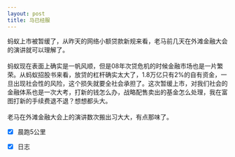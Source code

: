 ```yaml
---
layout: post
title: 马已经服
---
```

蚂蚁上市被暂缓了，从昨天的网络小额贷款新规来看，老马前几天在外滩金融大会的演讲就可以理解了。<br />
<br />蚂蚁现在表面上确实是一帆风顺，但是08年次贷危机的时候金融市场也是一片繁荣。从蚂蚁招股书来看，放贷的杠杆确实太大了，1.8万亿只有2%的自有资金，一旦出现社会性的风险，这个损失就要全社会承担了。这次暂缓上市，对我们社会的金融体系也是一次大考，打新的钱怎么办，战略配售卖出的基金怎么处理，我在富图打新的手续费退不退？想想都头大。<br />
<br />老马在外滩金融大会上的演讲数次搬出习大大，有点那味了。<br />

- [x] 晨跑5公里
- [x] 日志


<br />


